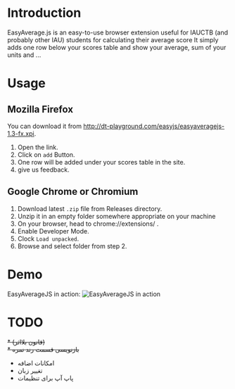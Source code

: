 # Introduction
EasyAverage.js is an easy-to-use browser extension useful for IAUCTB (and probably other IAU) students for calculating their average score
It simply adds one row below your scores table and show your average, sum of your units and ...

# Usage
## Mozilla Firefox
You can download it from http://dt-playground.com/easyjs/easyaveragejs-1.3-fx.xpi.
1. Open the link.
2. Click on `add` Button.
3. One row will be added under your scores table in the site.
4. give us feedback.

## Google Chrome or Chromium
1. Download latest `.zip` file from Releases directory.
2. Unzip it in an empty folder somewhere appropriate on your machine
3. On your browser, head to chrome://extensions/ .
4. Enable Developer Mode.
5. Clock `Load unpacked`.
6. Browse and select folder from step 2.
# Demo
EasyAverageJS in action: ![EasyAverageJS in action](https://github.com/m4hdyar/EasyAverageJS/blob/master/Demo/Screenshot_2019-02-05.jpg)


# TODO
~~* (قانون بلااثر)~~   
~~* بازنویسی قسمت رند نمره~~
* امکانات اضافه
 * تغییر زبان
 * پاپ آپ برای تنظیمات

